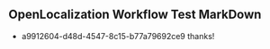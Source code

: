 ## OpenLocalization Workflow Test MarkDown
* a9912604-d48d-4547-8c15-b77a79692ce9 thanks!

<!--HONumber=Jul16_HO3-->


